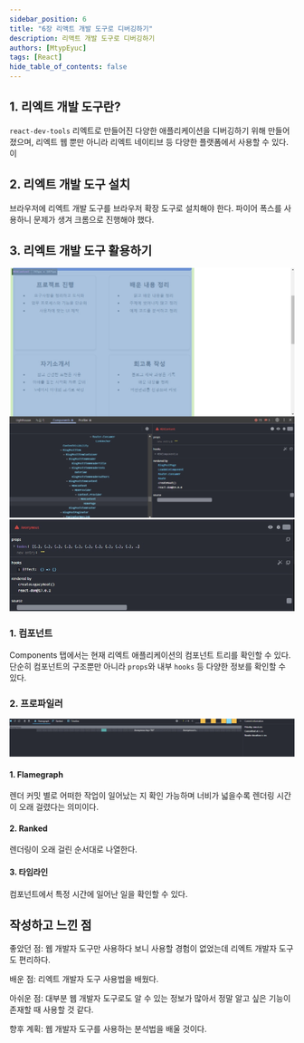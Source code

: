 ```yaml
---
sidebar_position: 6
title: "6장 리액트 개발 도구로 디버깅하기"
description: 리액트 개발 도구로 디버깅하기
authors: [MtypEyuc]
tags: [React]
hide_table_of_contents: false
---
```

## 1. 리엑트 개발 도구란?
`react-dev-tools` 리엑트로 만들어진 다양한 애플리케이션을 디버깅하기 위해 만들어졌으며, 리엑트 웹 뿐만 아니라 리엑트 네이티브 등 다양한 플랫폼에서 사용할 수 있다. 이
## 2. 리엑트 개발 도구 설치
브라우저에 리엑트 개발 도구를 브라우저 확장 도구로 설치해야 한다. 파이어 폭스를 사용하니 문제가 생겨 크롬으로 진행해야 했다.
## 3. 리엑트 개발 도구 활용하기
![img](./img/comp.webp)
![img](./img/comp2.webp)
### 1. 컴포넌트
Components 탭에서는 현재 리엑트 애플리케이션의 컴포넌트 트리를 확인할 수 있다. 단순히 컴포넌트의 구조뿐만 아니라 `props`와 내부 `hooks` 등 다양한 정보를 확인할 수 있다.
### 2. 프로파일러
![img](./img/comp3.webp)
#### 1. Flamegraph
렌더 커밋 별로 어떠한 작업이 일어났는 지 확인 가능하며 너비가 넓을수록 렌더링 시간이 오래 걸렸다는 의미이다.
#### 2. Ranked
렌더링이 오래 걸린 순서대로 나열한다.
#### 3. 타임라인
컴포넌트에서 특정 시간에 일어난 일을 확인할 수 있다.

## 작성하고 느낀 점
좋았던 점: 웹 개발자 도구만 사용하다 보니 사용할 경험이 없었는데 리엑트 개발자 도구도 편리하다.

배운 점: 리엑트 개발자 도구 사용법을 배웠다.

아쉬운 점: 대부분 웹 개발자 도구로도 알 수 있는 정보가 많아서 정말 알고 싶은 기능이 존재할 때 사용할 것 같다.

향후 계획: 웹 개발자 도구를 사용하는 분석법을 배울 것이다.

